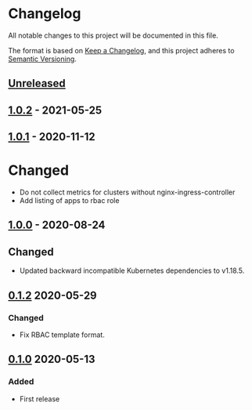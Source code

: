 # Changelog

All notable changes to this project will be documented in this file.

The format is based on [Keep a Changelog](https://keepachangelog.com/en/1.0.0/),
and this project adheres to [Semantic Versioning](https://semver.org/spec/v2.0.0.html).


## [Unreleased]

## [1.0.2] - 2021-05-25

## [1.0.1] - 2020-11-12

# Changed

- Do not collect metrics for clusters without nginx-ingress-controller
- Add listing of apps to rbac role

## [1.0.0] - 2020-08-24

## Changed

- Updated backward incompatible Kubernetes dependencies to v1.18.5.

## [0.1.2] 2020-05-29

### Changed
- Fix RBAC template format.

## [0.1.0] 2020-05-13

### Added
- First release

[Unreleased]: https://github.com/giantswarm/ingress-exporter/compare/v1.0.2...HEAD
[1.0.2]: https://github.com/giantswarm/ingress-exporter/compare/v1.0.1...v1.0.2
[1.0.1]: https://github.com/giantswarm/ingress-exporter/compare/v1.0.0...v1.0.1
[1.0.0]: https://github.com/giantswarm/ingress-exporter/compare/v0.1.2...v1.0.0
[0.1.2]: https://github.com/giantswarm/ingress-exporter/compare/v0.1.0..v0.1.2
[0.1.0]: https://github.com/giantswarm/ingress-exporter/releases/tag/v0.1.0
